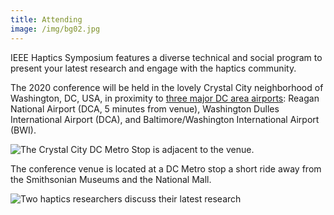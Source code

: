 ```yaml
---
title: Attending
image: /img/bg02.jpg
---
```

IEEE Haptics Symposium features a diverse technical and social program to present your latest research and engage with the haptics community. 

The 2020 conference will be held in the lovely Crystal City neighborhood of Washington, DC, USA, in proximity to [three major DC area airports](https://washington.org/dc-guide-to/washington-dc-airports): Reagan National Airport (DCA, 5 minutes from venue), Washington Dulles International Airport (DCA), and Baltimore/Washington International Airport (BWI). 

![The Crystal City DC Metro Stop is adjacent to the venue.](/img/crystalcitymetro.png "Crystal City Station")

The conference venue is located at a DC Metro stop a short ride away from the Smithsonian Museums and the National Mall.

![Two haptics researchers discuss their latest research](/img/slide-image-10-crop.jpg "Two haptics researchers discuss their latest research")
